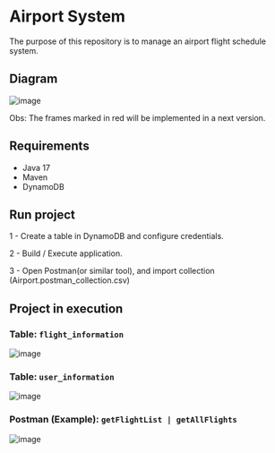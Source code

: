 # Airport System

The purpose of this repository is to manage an airport flight schedule system.

## Diagram

![image](https://user-images.githubusercontent.com/34632499/151645499-23f86ad7-0c69-41c9-9aea-ea473b8a1e5f.png)

Obs: The frames marked in red will be implemented in a next version.

## Requirements

- Java 17
- Maven
- DynamoDB

## Run project

1 - Create a table in DynamoDB and configure credentials.

2 - Build / Execute application.

3 - Open Postman(or similar tool), and import collection (Airport.postman_collection.csv)

## Project in execution

### Table: `flight_information`

![image](https://user-images.githubusercontent.com/34632499/151645682-bcba6c0a-275d-4fab-9912-d279b49a93d4.png)

### Table: `user_information`

![image](https://user-images.githubusercontent.com/34632499/151645715-7a501076-e917-40de-8ec0-83d10e0bd385.png)

### Postman (Example): `getFlightList | getAllFlights`

![image](https://user-images.githubusercontent.com/34632499/151645763-7740efa4-4c56-4c44-9c2f-d3f486e51c1d.png)

